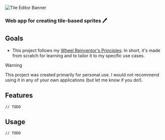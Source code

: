 ![Tile Editor Banner](https://github.com/tobloef/tile-editor/assets/12204005/8598e834-4994-45fc-807d-877b19eff9b5)


### Web app for creating tile-based sprites 🖊️

## Goals

* This project follows my [Wheel Reinventor's Principles](https://github.com/tobloef/wheel-reinventors-principles): In short, it's made from scratch for learning and to tailor it to my specific use cases.


> [!WARNING]
> This project was created primarily for personal use. I would not recommend using it in any of your own applications (but let me know if you do!).

## Features

```
// TODO
```

## Usage

```
// TODO
```
